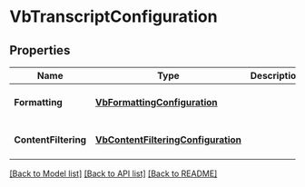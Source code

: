 # VbTranscriptConfiguration

## Properties
Name | Type | Description | Notes
------------ | ------------- | ------------- | -------------
**Formatting** | [**VbFormattingConfiguration**](VbFormattingConfiguration.md) |  | [optional] [default to null]
**ContentFiltering** | [**VbContentFilteringConfiguration**](VbContentFilteringConfiguration.md) |  | [optional] [default to null]

[[Back to Model list]](../README.md#documentation-for-models) [[Back to API list]](../README.md#documentation-for-api-endpoints) [[Back to README]](../README.md)


